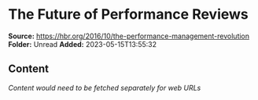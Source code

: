 # The Future of Performance Reviews

**Source:** https://hbr.org/2016/10/the-performance-management-revolution
**Folder:** Unread
**Added:** 2023-05-15T13:55:32




## Content
*Content would need to be fetched separately for web URLs*
